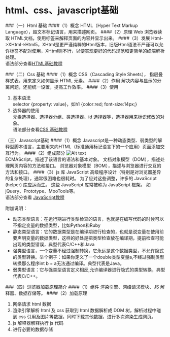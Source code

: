 html、css、javascript基础
===

###（一）Html 基础
####（1）概念
HTML（Hyper Text Markup Language），超文本标记语言，用来描述网页。
####（2）原理
Web 浏览器读取 HTML文档，使用标签来解释页面的内容并显示出来。
####（3）发展
Html->XHtml->Html5，XHtml是更严谨纯粹的Html版本，旧版Html语法不严谨可以允许标签不配对使用，XHtml则不行，以便实现更好的代码规范和更简单的终端解析处理。  
语法部分查看[HTML基础教程](http://www.w3school.com.cn/html/index.asp)

###（二）Css 基础
####（1）概念
CSS（Cascading Style Sheets）， 指层叠样式表，用来定义如何显示 HTML 元素。
####（2）作用
解决内容与显示的分离问题，还能统一设置，提高工作效率。
####（3）使用
1. 基本语法  
selector {property: value}，如h1 {color:red; font-size:14px;}
2. 选择器的使用  
元素选择器、选择器分组、类选择器、id 选择器等，选择器用来标识修改的对象。  
语法部分查看[CSS 基础教程](http://www.w3school.com.cn/css/index.asp)

（三）Javascript基础
####（1）概念
Javascript是一种动态类型、弱类型的解释型脚本语言，主要用来向HTML（标准通用标记语言下的一个应用）页面添加交互行为。
####（2）组成部分
![Alt text](https://github.com/wangpeifeng669/DevelopStudy/blob/master/H5/pic/js%E7%BB%84%E6%88%90%E9%83%A8%E5%88%86.png)  
ECMAScript，描述了该语言的语法和基本对象。
文档对象模型（DOM），描述处理网页内容的方法和接口。
浏览器对象模型（BOM），描述与浏览器进行交互的方法和接口。
####（3）js 库
JavaScript 高级程序设计（特别是对浏览器差异的复杂处理），通常很困难也很耗时。
为了应对这些调整，许多的 JavaScript (helper) 库应运而生。
这些 JavaScript 库常被称为 JavaScript 框架。
如jQuery、Prototype、MooTools等。  
语法部分查看 [JavaScript教程](http://www.w3school.com.cn/js/index.asp)

附加说明：  
* 动态类型语言：在运行期进行类型检查的语言，也就是在编写代码的时候可以不指定变量的数据类型，比如Python和Ruby
* 静态类型语言：它的数据类型是在编译期进行检查的，也就是说变量在使用前要声明变量的数据类型，这样的好处是把类型检查放在编译期，提前检查可能出现的类型错误，典型代表C/C++和Java
* 强类型语言，一个变量不经过强制转换，它永远是这个数据类型，不允许隐式的类型转换。举个例子：如果你定义了一个double类型变量a,不经过强制类型转换那么程序int b = a无法通过编译。典型代表是Java。
* 弱类型语言：它与强类型语言定义相反,允许编译器进行隐式的类型转换，典型代表C/C++。

###（四）浏览器加载原理简介
####（1）组件
渲染引擎、网络请求模块、JS 解释器、数据存储等。
####（2）加载原理
1. 网络请求 html 数据
2. 渲染引擎解析 html 及 css
获取到 html 数据解析成 DOM 树，解析过程中碰到 css 引用及图片等数据，同时下载其他数据，进行多次渲染生成网页。
3. js 解释器解释执行 js 代码
4. 进行必要的数据存储

